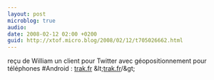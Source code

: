 ```yaml
---
layout: post
microblog: true
audio: 
date: 2008-02-12 02:00 +0200
guid: http://xtof.micro.blog/2008/02/12/t705026662.html
---
```

reçu de William un client pour Twitter avec géopositionnement pour téléphones #Android : [trak.fr](http://trak.fr) &amp;lt;[trak.fr](http://trak.fr)/&amp;gt;
